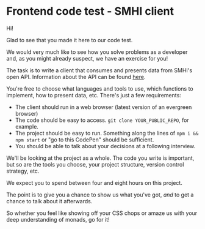 # Frontend code test - SMHI client

Hi!

Glad to see that you made it here to our code test.

We would very much like to see how you solve problems as a developer and, as you might already suspect, we have an exercise for you!

The task is to write a client that consumes and presents data from SMHI's open API. Information about the API can be found [here](http://opendata.smhi.se/apidocs/metfcst/index.html).

You're free to choose what languages and tools to use, which functions to implement, how to present data, etc. There's just a few requirements:

- The client should run in a web browser (latest version of an evergreen browser)
- The code should be easy to access. `git clone YOUR_PUBLIC_REPO`, for example.
- The project should be easy to run. Something along the lines of `npm i && npm start` or "go to this CodePen" should be sufficient.
- You should be able to talk about your decisions at a following interview.

We'll be looking at the project as a whole. The code you write is important, but so are the tools you choose, your project structure, version control strategy, etc.

We expect you to spend between four and eight hours on this project.

The point is to give you a chance to show us what you've got, _and_ to get a chance to talk about it afterwards.

So whether you feel like showing off your CSS chops or amaze us with your deep understanding of monads, go for it!
